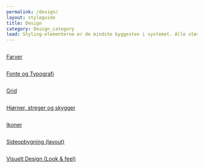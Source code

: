 ```yaml
---
permalink: /design/
layout: styleguide
title: Design
category: Design_category
lead: Styling-elementerne er de mindste byggesten i systemet. Alle større komponenter er bygget ud fra disse.
---
```



<div class="row">
    <div class="col-12 col-md-4">
        <div class="demo-component-box">
            <a href="/dkfds-docs/design/farver/" class="demo-component-box__img">
                <img src="{{ site.baseurl }}/img/componenticons/Farver.svg" alt="">
            </a>
            <p><a href="/dkfds-docs/design/farver/">Farver</a></p>
        </div>
    </div>
    <div class="col-12 col-md-4">
        <div class="demo-component-box">
             <a href="/dkfds-docs/design/typography/" class="demo-component-box__img">
                <img src="{{ site.baseurl }}/img/componenticons/Typography.svg" alt="">
            </a>
            <p><a href="/dkfds-docs/design/typography/">Fonte og Typografi</a></p>
        </div>
    </div>
    <div class="col-12 col-md-4">
        <div class="demo-component-box">
            <a href="/dkfds-docs/design/grid/" class="demo-component-box__img">
                <img src="{{ site.baseurl }}/img/componenticons/Grid.svg" alt="">
            </a>
            <p><a href="/dkfds-docs/design/grid/">Grid</a></p>
        </div>
    </div>
    <div class="col-12 col-md-4">
        <div class="demo-component-box">
            <a href="/dkfds-docs/design/kanter/" class="demo-component-box__img">
                <img src="{{ site.baseurl }}/img/componenticons/Streger.svg" alt="">
            </a>
            <p><a href="/dkfds-docs/design/kanter/">Hjørner, streger og skygger</a></p>
        </div>
    </div>
    <div class="col-12 col-md-4">
        <div class="demo-component-box">
            <a href="/dkfds-docs/design/ikoner/" class="demo-component-box__img">
                <img src="{{ site.baseurl }}/img/componenticons/Ikoner.svg" alt="">
            </a>
            <p><a href="/dkfds-docs/design/ikoner/">Ikoner</a></p>
        </div>
    </div>
    <!--<div class="col-12 col-md-4">
        <div class="demo-component-box">
            <a href="/dkfds-docs/design/typography/">
                <img src="{{ site.baseurl }}/img/componenticons/human.svg" alt="">
            </a>
            <p><a href="/dkfds-docs/design/typography/">Typografi</a></p>
        </div>
    </div>-->
    <div class="col-12 col-md-4">
        <div class="demo-component-box">
            <a href="/dkfds-docs/design/sideopbygning/" class="demo-component-box__img">
                <img src="{{ site.baseurl }}/img/componenticons/outline-view_quilt.svg" alt="">
            </a>
            <p><a href="/dkfds-docs/design/sideopbygning/">Sideopbygning (layout)</a></p>
        </div>
    </div>
    <div class="col-12 col-md-4">
        <div class="demo-component-box">
            <a href="/dkfds-docs/design/visueltdesign/" class="demo-component-box__img">
                <img src="{{ site.baseurl }}/img/componenticons/outline-palette.svg" alt="">
            </a>
            <p><a href="/dkfds-docs/design/visueltdesign/">Visuelt Design (Look & feel)</a></p>
        </div>
    </div>
</div>

